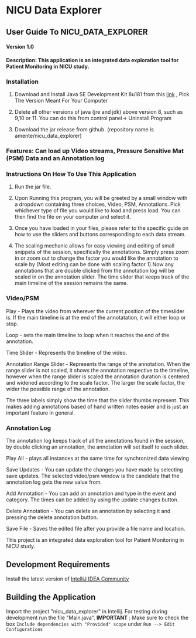 # NICU Data Explorer

## User Guide To NICU_DATA_EXPLORER

#### Version 1.0

#### Description: This application is an integrated data exploration tool for Patient Monitoring in NICU study.

### Installation


1. Download and Install Java SE Development Kit 8u181 from this [link](http://www.oracle.com/technetwork/java/javase/downloads/jdk8-downloads-2133151.html)
, Pick The Version Meant For Your Computer

2. Delete all other versions of java (jre and jdk) above version 8, such as 9,10 or 11. You can do this from control panel-> Uninstall Program

3. Download the jar release from github. (repository name is amente/nicu_data_explorer)



### Features: Can load up Video streams, Pressure Sensitive Mat (PSM) Data and an Annotation log

### Instructions On How To Use This Application

1. Run the jar file.

2. Upon Running this program, you will be greeted by a small window with a dropdown containing three choices, Video, PSM, Annotations. Pick whichever type of file you would like to load and press load. You can then find
the file on your computer and select it.

3. Once you have loaded in your files, please refer to the specific guide on how to use the sliders and buttons corresponding to each data stream.

4. The scaling mechanic allows for easy viewing and editing of small snippets of the session, specifically the annotations. Simply press zoom in or zoom out to change the factor you would like the annotation to scale by (Most editing can be done with scaling factor 1).Now any annotations that are double clicked from the annotation log will be scaled in on the annotation slider. The time slider that keeps track of the main timeline of the session remains the same.

### Video/PSM

Play - Plays the video from wherever the current position of the timeslider is. If the main timeline is at the end of the annotatation, it will either loop or stop.

Loop - sets the main timeline to loop when it reaches the end of the annotation.

Time Slider - Represents the timeline of the video.

Annotation Range Slider - Represents the range of the annotation. When the range slider is not scaled, it shows the annotation respective to the timeline, however when the range slider is scaled the annotation duration is centered and widened according to the scale factor. The larger the scale factor, the wider the possible range of the annotation.

The three labels simply show the time that the slider thumbs represent. This makes adding annotations based of hand written notes easier and is just an important feature in general.

### Annotation Log

The annotation log keeps track of all the annotations found in the session, by double clicking an annotation, the annotation will set itself to each slider.

Play All - plays all instances at the same time for synchronized data viewing

Save Updates - You can update the changes you have made by selecting save updates. The selected video/psm window is the candidate that the annotation log gets the new value from.

Add Annotation - You can add an annotation and type in the event and category. The times can be added by using the update changes button.

Delete Annotation - You can delete an annotation by selecting it and pressing the delete annotation button.

Save File - Saves the edited file after you provide a file name and location.


This project is an integrated data exploration tool for Patient Monitoring in NICU study.

## Development Requirements

Install the latest version of [IntelliJ IDEA Community](https://www.jetbrains.com/idea/download/#section=windows)

## Building the Application

Import the project "nicu_data_explorer" in Intellij. For testing during development run the file "Main.java".
 **IMPORTANT** : Make sure to check the box `Include dependencies with "Provided" scope` under `Run --> Edit Configurations`
